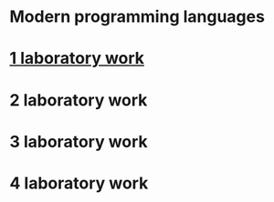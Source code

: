 # Modern programming languages
# [1 laboratory work](https://github.com/lizamuromskaya/modern-programming-languages/tree/main/1%20lab)
# 2 laboratory work
# 3 laboratory work
# 4 laboratory work
